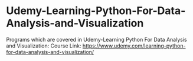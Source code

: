 # Udemy-Learning-Python-For-Data-Analysis-and-Visualization
Programs which are covered in Udemy-Learning Python For Data Analysis and Visualization: 
Course Link:
https://www.udemy.com/learning-python-for-data-analysis-and-visualization/
